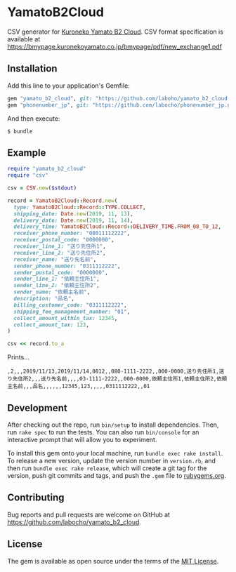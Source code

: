 # YamatoB2Cloud

CSV generator for [Kuroneko Yamato B2 Cloud](http://www.kuronekoyamato.co.jp/ytc/business/send/services/b2web/). CSV format specification is available at https://bmypage.kuronekoyamato.co.jp/bmypage/pdf/new_exchange1.pdf

## Installation

Add this line to your application's Gemfile:

```ruby
gem "yamato_b2_cloud", git: "https://github.com/laboho/yamato_b2_cloud.git"
gem "phonenumber_jp", git: "https://github.com/labocho/phonenumber_jp.git"
```

And then execute:

    $ bundle

## Example

```ruby
require "yamato_b2_cloud"
require "csv"

csv = CSV.new($stdout)

record = YamatoB2Cloud::Record.new(
  type: YamatoB2Cloud::Record::TYPE.COLLECT,
  shipping_date: Date.new(2019, 11, 13),
  delivery_date: Date.new(2019, 11, 14),
  delivery_time: YamatoB2Cloud::Record::DELIVERY_TIME.FROM_08_TO_12,
  receiver_phone_number: "08011112222",
  receiver_postal_code: "0000000",
  receiver_line_1: "送り先住所1",
  receiver_line_2: "送り先住所2",
  receiver_name: "送り先名前",
  sender_phone_number: "0311112222",
  sender_postal_code: "0000000",
  sender_line_1: "依頼主住所1",
  sender_line_2: "依頼主住所2",
  sender_name: "依頼主名前",
  description: "品名",
  billing_customer_code: "0311112222",
  shipping_fee_management_number: "01",
  collect_amount_within_tax: 12345,
  collect_amount_tax: 123,
)

csv << record.to_a
```

Prints...

```csv
,2,,,2019/11/13,2019/11/14,0812,,080-1111-2222,,000-0000,送り先住所1,送り先住所2,,,送り先名前,,,,03-1111-2222,,000-0000,依頼主住所1,依頼主住所2,依頼主名前,,,品名,,,,,,12345,123,,,,,0311112222,,01
```



## Development

After checking out the repo, run `bin/setup` to install dependencies. Then, run `rake spec` to run the tests. You can also run `bin/console` for an interactive prompt that will allow you to experiment.

To install this gem onto your local machine, run `bundle exec rake install`. To release a new version, update the version number in `version.rb`, and then run `bundle exec rake release`, which will create a git tag for the version, push git commits and tags, and push the `.gem` file to [rubygems.org](https://rubygems.org).

## Contributing

Bug reports and pull requests are welcome on GitHub at https://github.com/labocho/yamato_b2_cloud.

## License

The gem is available as open source under the terms of the [MIT License](https://opensource.org/licenses/MIT).
